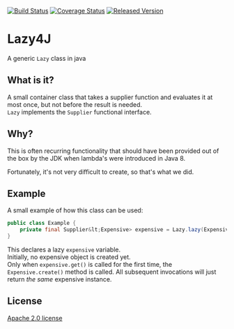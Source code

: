 [![Build Status][ci-img]][ci]
[![Coverage Status][coveralls-img]][coveralls]
[![Released Version][maven-img]][maven]

# Lazy4J

A generic `Lazy` class in java

## What is it?

A small container class that takes a supplier function and evaluates it at most once,
but not before the result is needed.  
`Lazy` implements the `Supplier` functional interface.

## Why?

This is often recurring functionality that should have been provided out of the box by the JDK
when lambda's were introduced in Java 8.

Fortunately, it's not very difficult to create, so that's what we did.

## Example

A small example of how this class can be used:

```java
public class Example {
    private final Supplier&lt;Expensive> expensive = Lazy.lazy(Expensive::create);
}
```

This declares a lazy `expensive` variable.  
Initially, no expensive object is created yet.  
Only when `expensive.get()` is called for the first time,
the `Expensive.create()` method is called.
All subsequent invocations will just return _the same_ expensive instance.


## License

[Apache 2.0 license](../LICENSE)

  [ci-img]: https://img.shields.io/travis/talsma-ict/lazy4j/develop.svg
  [ci]: https://travis-ci.org/talsma-ict/lazy4j
  [maven-img]: https://img.shields.io/maven-central/v/nl.talsmasoftware/lazy4j.svg
  [maven]: http://search.maven.org/#search%7Cga%7C1%7Cg%3A%22nl.talsmasoftware%22%20AND%20a%3A%22lazy4j%22
  [coveralls-img]: https://coveralls.io/repos/github/talsma-ict/lazy4j/badge.svg
  [coveralls]: https://coveralls.io/github/talsma-ict/lazy4j
